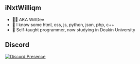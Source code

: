 ## iNxtWilliqm
- 👨‍💻 AKA WillDev
- 👀 I know some html, css, js, python, json, php, c++
- 💞️ Self-taught programmer, now studying in Deakin University

## Discord
[![Discord Presence](https://lanyard-profile-readme.vercel.app/api/261860939467325441?theme=light&bg=b4a7d6&animated=false&hideDiscrim=true&borderRadius=30px&idleMessage=Do%20people%20actually%20read%20these)](https://discord.com/users/261860939467325441)
